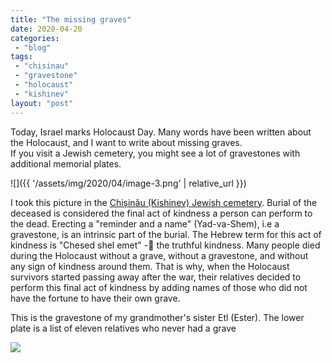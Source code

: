 ```yaml
---
title: "The missing graves"
date: 2020-04-20
categories: 
 - "blog"
tags: 
 - "chisinau"
 - "gravestone"
 - "holocaust"
 - "kishinev"
layout: "post"
---
```


Today, Israel marks Holocaust Day. Many words have been written about the Holocaust, and I want to write about missing graves.<br>If you visit a Jewish cemetery, you might see a lot of gravestones with additional memorial plates.

![]({{ '/assets/img/2020/04/image-3.png' | relative_url }})

I took this picture in the [Chișinău (Kishinev) Jewish cemetery](https://gorelik.net/2019/03/04/chisinau-jewish-cemetery/). Burial of the deceased is considered the final act of kindness a person can perform to the dead. Erecting a "reminder and a name" (Yad-va-Shem), i.e a gravestone, is an intrinsic part of the burial. The Hebrew term for this act of kindness is "Chesed shel emet" - the truthful kindness. Many people died during the Holocaust without a grave, without a gravestone, and without any sign of kindness around them. That is why, when the Holocaust survivors started passing away after the war, their relatives decided to perform this final act of kindness by adding names of those who did not have the fortune to have their own grave.

This is the gravestone of my grandmother's sister Etl (Ester). The lower plate is a list of eleven relatives who never had a grave

![](https://lh3.googleusercontent.com/6bLTpSsAqCxm1c-puA8HcB_zz17vQRq-87Rl5EMClWwYZF_0eTdh63CrMDQbLIuU69TfmuIdYid9GZwVa227A42xA23YV7U5GEO7yYse7wW5UvnIz0tRS7YffOp6peRnftZcBEQK8CliC-CxO7rUpip5bzXqbzNhyU34khvaW1B44S3NE6JsbMMv6fbeEuDmyyw35pk4kVmF_r-kIaxv3j2dqYIeMcwzNQ2-hP8aZogtkF833xXHK2QYtkEZrzOsLwuEYepWrqHMhHUQxeMJmiQKOfp4SvC1bivCYUaWIWlXZUvsmUWucWn_ecGa9teqPo_02GiRQ0ruQuoleUI055ZN7n3Om9xnmOtt1tGYwBxsY6f1fgcQQqTCSVMq6U-zUNuAdN2WKhimj4_rkGkMNcRPJrExsaJ9Vw5VhrTdRSCjvj_mcUQLlia-cfv5I2V4hrXqsy7JMsmJAEikEf175zZurS1VYVAotPa_2qE9xP575oT2D9_38MaL29Q3BqMT-gPGnzdAoTpnIbbaLQGrUPyys5A87-hbuuS2a1tHKjf0npmDIRYSN4Ffd1J1RLx2IV0ndlosw7HUk7ZhNrjwVWBAZlkMnAjTy6jkepzQL9DWNtJiauekNai0McyU1IDyodyeNDyFShjRlhe_okXMVmNTpVXw51tb3dVmO6Ls2VFOVa9Drnqsa-X7VOEFwg=w1898-h2530-no)
